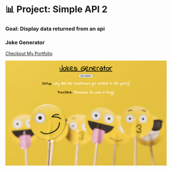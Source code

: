 # 📊 Project: Simple API 2

### Goal: Display data returned from an api

### Joke Generator


[Checkout My Portfolio](https://www.tamikasterlin.com)


![Application Screenshot](jokesscreenshot.png)

